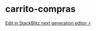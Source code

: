 # carrito-compras

[Edit in StackBlitz next generation editor ⚡️](https://stackblitz.com/~/github.com/ChiaraChiocca/carrito-compras)